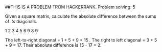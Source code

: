 ##THIS IS A PROBLEM FROM HACKERRANK. Problem solving: 5

Given a square matrix, calculate the absolute difference between the sums of its diagonals.

1 2 3
4 5 6
9 8 9 

The left-to-right diagonal = 1 + 5 + 9 = 15 . The right to left diagonal = 3 + 5 + 9 = 17. Their absolute difference is 15 - 17 = 2.